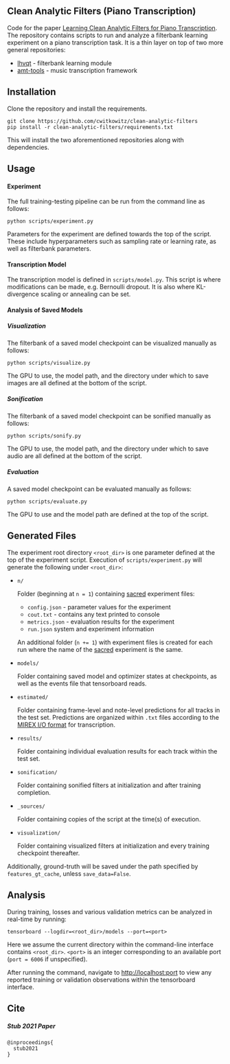 ## Clean Analytic Filters (Piano Transcription)
Code for the paper [Learning Clean Analytic Filters for Piano Transcription](www.stub.com).
The repository contains scripts to run and analyze a filterbank learning experiment on a piano transcription task.
It is a thin layer on top of two more general repositories:
 - [lhvqt](https://github.com/cwitkowitz/lhvqt) - filterbank learning module
 - [amt-tools](https://github.com/cwitkowitz/amt-tools) - music transcription framework

## Installation
Clone the repository and install the requirements.
```
git clone https://github.com/cwitkowitz/clean-analytic-filters
pip install -r clean-analytic-filters/requirements.txt
```

This will install the two aforementioned repositories along with dependencies.

## Usage
#### Experiment
The full training-testing pipeline can be run from the command line as follows:
```
python scripts/experiment.py
```

Parameters for the experiment are defined towards the top of the script.
These include hyperparameters such as sampling rate or learning rate, as well as filterbank parameters.

#### Transcription Model
The transcription model is defined in ```scripts/model.py```.
This script is where modifications can be made, e.g. Bernoulli dropout.
It is also where KL-divergence scaling or annealing can be set.

#### Analysis of Saved Models
##### Visualization
The filterbank of a saved model checkpoint can be visualized manually as follows:
```
python scripts/visualize.py
```

The GPU to use, the model path, and the directory under which to save images are all defined at the bottom of the script.

##### Sonification
The filterbank of a saved model checkpoint can be sonified manually as follows:
```
python scripts/sonify.py
```

The GPU to use, the model path, and the directory under which to save audio are all defined at the bottom of the script.

##### Evaluation
A saved model checkpoint can be evaluated manually as follows:
```
python scripts/evaluate.py
```

The GPU to use and the model path are defined at the top of the script.

## Generated Files
The experiment root directory ```<root_dir>``` is one parameter defined at the top of the experiment script.
Execution of ```scripts/experiment.py``` will generate the following under ```<root_dir>```:
 - ```n/```

    Folder (beginning at ```n = 1```) containing [sacred](https://sacred.readthedocs.io/en/stable/quickstart.html) experiment files:
 
     - ```config.json``` - parameter values for the experiment
     - ```cout.txt``` - contains any text printed to console
     - ```metrics.json``` - evaluation results for the experiment
     - ```run.json``` system and experiment information

    An additional folder (```n += 1```) with experiment files is created for each run where the name of the [sacred](https://sacred.readthedocs.io/en/stable/quickstart.html) experiment is the same. 

 - ```models/```

    Folder containing saved model and optimizer states at checkpoints, as well as the events file that tensorboard reads.

 - ```estimated/```

    Folder containing frame-level and note-level predictions for all tracks in the test set.
    Predictions are organized within ```.txt``` files according to the [MIREX I/O format](https://www.music-ir.org/mirex/wiki/2020:Multiple_Fundamental_Frequency_Estimation_%26_Tracking) for transcription.

 - ```results/```

    Folder containing individual evaluation results for each track within the test set.

 - ```sonification/```

    Folder containing sonified filters at initialization and after training completion.

 - ```_sources/```

    Folder containing copies of the script at the time(s) of execution.

 - ```visualization/```

    Folder containing visualized filters at initialization and every training checkpoint thereafter.

Additionally, ground-truth will be saved under the path specified by ```features_gt_cache```, unless ```save_data=False```.

## Analysis
During training, losses and various validation metrics can be analyzed in real-time by running:
```
tensorboard --logdir=<root_dir>/models --port=<port>
```
Here we assume the current directory within the command-line interface contains ```<root_dir>```.
 ```<port>``` is an integer corresponding to an available port (```port = 6006``` if unspecified).

After running the command, navigate to <http://localhost:port> to view any reported training or validation observations within the tensorboard interface.

## Cite
##### Stub 2021 Paper
```
@inproceedings{
  stub2021
}
```
